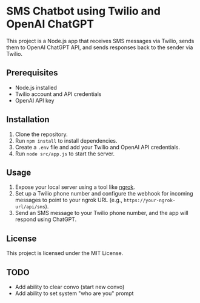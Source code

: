 # SMS Chatbot using Twilio and OpenAI ChatGPT

This project is a Node.js app that receives SMS messages via Twilio, sends them to OpenAI ChatGPT API, and sends responses back to the sender via Twilio.

## Prerequisites

- Node.js installed
- Twilio account and API credentials
- OpenAI API key

## Installation

1. Clone the repository.
2. Run `npm install` to install dependencies.
3. Create a `.env` file and add your Twilio and OpenAI API credentials.
4. Run `node src/app.js` to start the server.

## Usage

1. Expose your local server using a tool like [ngrok](https://ngrok.com/).
2. Set up a Twilio phone number and configure the webhook for incoming messages to point to your ngrok URL (e.g., `https://your-ngrok-url/api/sms`).
3. Send an SMS message to your Twilio phone number, and the app will respond using ChatGPT.

## License

This project is licensed under the MIT License.

## TODO
- Add ability to clear convo (start new convo) 
- Add ability to set system "who are you" prompt